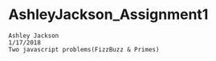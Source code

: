 # AshleyJackson_Assignment1
    Ashley Jackson
    1/17/2018
    Two javascript problems(FizzBuzz & Primes)
